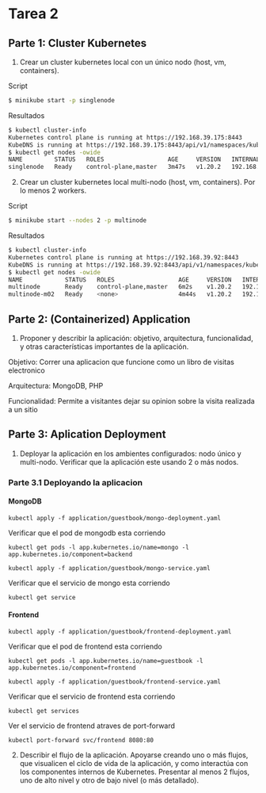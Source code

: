 # Tarea 2

## Parte 1: Cluster Kubernetes

1. Crear un cluster kubernetes local con un único nodo (host, vm, containers).

Script

```bash
$ minikube start -p singlenode
```

Resultados

```bash
$ kubectl cluster-info
Kubernetes control plane is running at https://192.168.39.175:8443
KubeDNS is running at https://192.168.39.175:8443/api/v1/namespaces/kube-system/services/kube-dns:dns/proxy
$ kubectl get nodes -owide
NAME         STATUS   ROLES                  AGE     VERSION   INTERNAL-IP      EXTERNAL-IP   OS-IMAGE               KERNEL-VERSION   CONTAINER-RUNTIME
singlenode   Ready    control-plane,master   3m47s   v1.20.2   192.168.39.175   <none>        Buildroot 2020.02.10   4.19.171         docker://20.10.3
```

2. Crear un cluster kubernetes local multi-nodo (host, vm, containers). Por lo menos 2 workers.

Script

```bash
$ minikube start --nodes 2 -p multinode
```

Resultados

```bash
$ kubectl cluster-info
Kubernetes control plane is running at https://192.168.39.92:8443
KubeDNS is running at https://192.168.39.92:8443/api/v1/namespaces/kube-system/services/kube-dns:dns/proxy
$ kubectl get nodes -owide
NAME            STATUS   ROLES                  AGE     VERSION   INTERNAL-IP      EXTERNAL-IP   OS-IMAGE               KERNEL-VERSION   CONTAINER-RUNTIME
multinode       Ready    control-plane,master   6m2s    v1.20.2   192.168.39.92    <none>        Buildroot 2020.02.10   4.19.171         docker://20.10.3
multinode-m02   Ready    <none>                 4m44s   v1.20.2   192.168.39.142   <none>        Buildroot 2020.02.10   4.19.171         docker://20.10.3
```

## Parte 2: (Containerized) Application

1. Proponer y describir la aplicación: objetivo, arquitectura, funcionalidad, y otras características importantes de la aplicación.

Objetivo: Correr una aplicacion que funcione como un libro de visitas electronico

Arquitectura: MongoDB, PHP

Funcionalidad: Permite a visitantes dejar su opinion sobre la visita realizada a un sitio

## Parte 3: Aplication Deployment

1. Deployar la aplicación en los ambientes configurados: nodo único y multi-nodo. Verificar que la aplicación este usando 2 o más nodos.

### Parte 3.1 Deployando la aplicacion


#### MongoDB

```
kubectl apply -f application/guestbook/mongo-deployment.yaml
```

Verificar que el pod de mongodb esta corriendo

```
kubectl get pods -l app.kubernetes.io/name=mongo -l app.kubernetes.io/component=backend
```

```
kubectl apply -f application/guestbook/mongo-service.yaml
```

Verificar que el servicio de mongo esta corriendo

```
kubectl get service
```


#### Frontend

```
kubectl apply -f application/guestbook/frontend-deployment.yaml
```

Verificar que el pod de frontend esta corriendo

```
kubectl get pods -l app.kubernetes.io/name=guestbook -l app.kubernetes.io/component=frontend
```

```
kubectl apply -f application/guestbook/frontend-service.yaml
```

Verificar que el servicio de frontend esta corriendo
```
kubectl get services
```


Ver el servicio de frontend atraves de port-forward
```
kubectl port-forward svc/frontend 8080:80
```



2. Describir el flujo de la aplicación. Apoyarse creando uno o más flujos, que visualicen el ciclo de vida de la aplicación, y como interactúa con los componentes internos de Kubernetes. Presentar al menos 2 flujos, uno de alto nivel y otro de bajo nivel (o más detallado).


